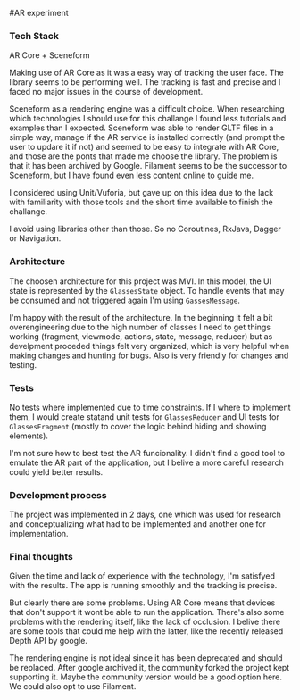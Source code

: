 #AR experiment

### Tech Stack
AR Core + Sceneform

Making use of AR Core as it was a easy way of tracking the user face.
The library seems to be performing well. The tracking is fast and precise and I faced no major issues in the course of development.

Sceneform as a rendering engine was a difficult choice. When researching which technologies I should use for this challange I found less tutorials and examples than I expected.
Sceneform was able to render GLTF files in a simple way, manage if the AR service is installed correctly (and prompt the user to updare it if not) and seemed to be easy to integrate with AR Core, and those are the ponts that made me choose the library.
The problem is that it has been archived by Google. Filament seems to be the successor to Sceneform, but I have found even less content online to guide me.

I considered using Unit/Vuforia, but gave up on this idea due to the lack with familiarity with those tools and the short time available to finish the challange.

I avoid using libraries other than those. So no Coroutines, RxJava, Dagger or Navigation.

### Architecture

The choosen architecture for this project was MVI.
In this model, the UI state is represented by the `GlassesState` object. To handle events that may be consumed and not triggered again I'm using `GassesMessage`.

I'm happy with the result of the architecture. In the beginning it felt a bit overengineering due to the high number of classes I need to get things working (fragment, viewmode, actions, state, message, reducer) but as develpment proceded things felt very organized, which is very helpful when making changes and hunting for bugs. Also is very friendly for changes and testing.

### Tests

No tests where implemented due to time constraints.
If I where to implement them, I would create statand unit tests for `GlassesReducer` and UI tests for `GlassesFragment` (mostly to cover the logic behind hiding and showing elements).

I'm not sure how to best test the AR funcionality. I didn't find a good tool to emulate the AR part of the application, but I belive a more careful research could yield better results.

### Development process

The project was implemented in 2 days, one which was used for research and conceptualizing what had to be implemented and another one for implementation.

### Final thoughts

Given the time and lack of experience with the technology, I'm satisfyed with the results.
The app is running smoothly and the tracking is precise.

But clearly there are some problems. Using AR Core means that devices that don't support it wont be able to run the application. There's also some problems with the rendering itself, like the lack of occlusion. I belive there are some tools that could me help with the latter, like the recently released Depth API by google.

The rendering engine is not ideal since it has been deprecated and should be replaced. After google archived it, the community forked the project kept supporting it. Maybe the community version would be a good option here. We could also opt to use Filament.
